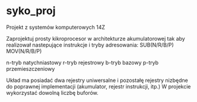 syko_proj
=========

Projekt z systemów komputerowych 14Z

Zaprojektuj prosty kikroprocesor w architekturze akumulatorowej tak aby realizował nastepujące instrukcje i tryby adresowania:
SUB(N/R/B/P)
MOV(N/R/B/P)

n-tryb natychniastowy
r-tryb rejestrowy
b-tryb bazowy
p-tryb przemieszczeniowy

Układ ma posiadać dwa rejestry uniwersalne i pozostałę rejestry nizbędne do poprawnej implementacji (akumulator, rejestr instrukcji, itp.) W projekcie wykorzystać dowolną liczbę buforów.
